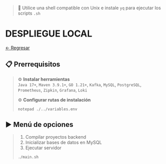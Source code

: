 > 📌 Utilice una shell compatible con Unix e instale `yq` para ejecutar los scripts `.sh`

# DESPLIEGUE LOCAL

[← Regresar](../../README.md) <br>

## 📋 Prerrequisitos
> ⚙️ **Instalar herramientas**<br>
> `Java 17+`, `Maven 3.9.1+`, `GO 1.21+`, `Kafka`, `MySQL`, `PostgreSQL`, `Prometheus`, `Zipkin`, `Grafana`, `Loki`
>
> ⚙️ **Configurar rutas de instalación**
> ```shell script 
> notepad ./../variables.env
> ```

## ▶️ Menú de opciones
> 1. Compilar proyectos backend
> 2. Inicializar bases de datos en MySQL
> 3. Ejecutar servidor
> 
> ```shell script 
> ./main.sh
> ```